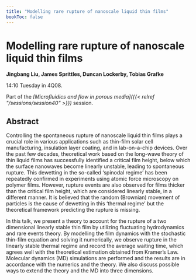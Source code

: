 ```yaml
---
title: "Modelling rare rupture of nanoscale liquid thin films"
bookToc: false
---
```


# Modelling rare rupture of nanoscale liquid thin films

**Jingbang Liu, James Sprittles, Duncan Lockerby, Tobias Grafke**

14:10 Tuesday in 4Q08.

Part of the *[Microfluidics and flow in porous media]({{< relref "/sessions/session40" >}})* session.

## Abstract

Controlling the spontaneous rupture of nanoscale liquid thin films plays a crucial role in various applications such as thin-film solar cell manufacturing, insulation layer coating, and in lab-on-a-chip devices. Over the past few decades, theoretical work based on the long-wave theory of thin liquid films has successfully identified a critical film height, below which the surface nanowaves become linearly unstable, leading to spontaneous rupture. This dewetting in the so-called ‘spinodal regime’ has been repeatedly confirmed in experiments using atomic force microscopy on polymer films. However, rupture events are also observed for films thicker than the critical film height, which are considered linearly stable, in a different manner. It is believed that the random (Brownian) movement of particles is the cause of dewetting in this ‘thermal regime’ but the theoretical framework predicting the rupture is missing.

In this talk, we present a theory to account for the rupture of a two dimensional linearly stable thin film by utilizing fluctuating hydrodynamics and rare events theory. By modelling the film dynamics with the stochastic thin-film equation and solving it numerically, we observe rupture in the linearly stable thermal regime and record the average waiting time, which agrees well with the theoretical estimation obtained from Kramer’s Law. Molecular dynamics (MD) simulations are performed and the results are in accordance with the numerics and the theory. We also discuss possible ways to extend the theory and the MD into three dimensions.



